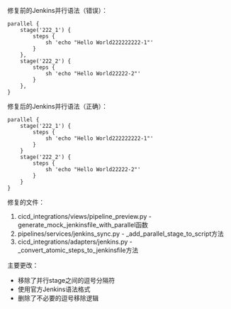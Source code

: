 修复前的Jenkins并行语法（错误）：
```
parallel {
    stage('222_1') {
        steps {
            sh 'echo "Hello World222222222-1"'
        }
    },
    stage('222_2') {
        steps {
            sh 'echo "Hello World22222-2"'
        }
    },
}
```

修复后的Jenkins并行语法（正确）：
```
parallel {
    stage('222_1') {
        steps {
            sh 'echo "Hello World222222222-1"'
        }
    }
    stage('222_2') {
        steps {
            sh 'echo "Hello World22222-2"'
        }
    }
}
```

修复的文件：
1. cicd_integrations/views/pipeline_preview.py - generate_mock_jenkinsfile_with_parallel函数
2. pipelines/services/jenkins_sync.py - _add_parallel_stage_to_script方法
3. cicd_integrations/adapters/jenkins.py - _convert_atomic_steps_to_jenkinsfile方法

主要更改：
- 移除了并行stage之间的逗号分隔符
- 使用官方Jenkins语法格式
- 删除了不必要的逗号移除逻辑
